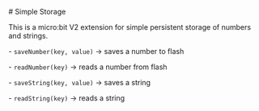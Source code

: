 \# Simple Storage



This is a micro:bit V2 extension for simple persistent storage of numbers and strings.

\- `saveNumber(key, value)` → saves a number to flash

\- `readNumber(key)` → reads a number from flash

\- `saveString(key, value)` → saves a string

\- `readString(key)` → reads a string

